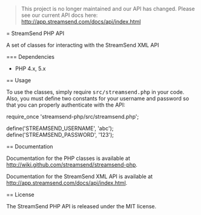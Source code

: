 > This project is no longer maintained and our API has changed.
> Please see our current API docs here: http://app.streamsend.com/docs/api/index.html

= StreamSend PHP API

A set of classes for interacting with the StreamSend XML API

=== Dependencies

* PHP 4.x, 5.x

== Usage

To use the classes, simply require <tt>src/streamsend.php</tt> in your code.
Also, you must define two constants for your username and password so that
you can properly authenticate with the API:

  require_once 'streamsend-php/src/streamsend.php';

  define('STREAMSEND_USERNAME', 'abc');
  define('STREAMSEND_PASSWORD', '123');

== Documentation

Documentation for the PHP classes is available at http://wiki.github.com/streamsend/streamsend-php.

Documentation for the StreamSend XML API is available at 
http://app.streamsend.com/docs/api/index.html.

== License

The StreamSend PHP API is released under the MIT license.

